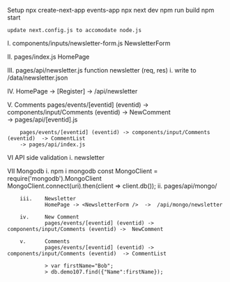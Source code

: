 Setup
    npx create-next-app events-app
    npx next dev
        npm run build
        npm start

    update next.config.js to accomodate node.js
    
I.      components/inputs/newsletter-form.js            NewsletterForm

II.     pages/index.js                                  HomePage

III.    pages/api/newsletter.js                         function newsletter (req, res) 
        i.      write to /data/newsletter.json

IV.     HomePage 
            <NewsletterForm /> -> [Register] -> /api/newsletter 

V.      Comments
        pages/events/[eventid] (eventid) ->  components/input/Comments (eventid) ->  NewComment   
        -> pages/api/[eventid].js
        
        pages/events/[eventid] (eventid) -> components/input/Comments (eventid)  -> CommentList
        -> pages/api/index.js   

VI      API side validation
        i.  newsletter 

VII     Mongodb
        i.      npm i mongodb       const MongoClient = require('mongodb').MongoClient      
                                    MongoClient.connect(uri).then(client => client.db());
        ii.     pages/api/mongo/

        iii.    Newsletter
                HomePage -> <NewsletterForm />  ->  /api/mongo/newsletter 

        iv.     New Comment
                pages/events/[eventid] (eventid) ->  components/input/Comments (eventid) ->  NewComment   

        v.      Comments
                pages/events/[eventid] (eventid) -> components/input/Comments (eventid)  -> CommentList

                > var firstName="Bob";
                > db.demo107.find({"Name":firstName});


                                                                                               